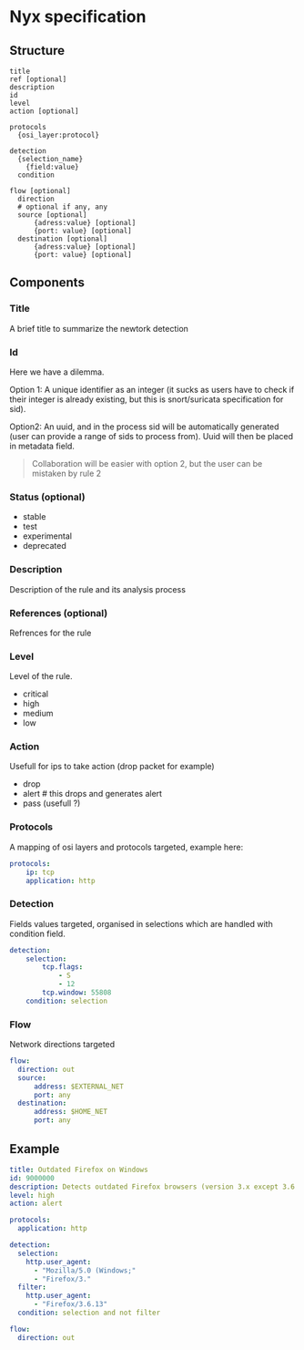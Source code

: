 # Nyx specification

## Structure


```
title
ref [optional]
description
id
level
action [optional]

protocols
  {osi_layer:protocol}

detection
  {selection_name}
    {field:value}
  condition

flow [optional]
  direction
  # optional if any, any
  source [optional]
      {adress:value} [optional]
      {port: value} [optional]
  destination [optional]
      {adress:value} [optional]
      {port: value} [optional]
```

## Components

### Title

A brief title to summarize the newtork detection

### Id

Here we have a dilemma.

Option 1: A unique identifier as an integer (it sucks as users have to check if their integer is already existing, but this is snort/suricata specification for sid).

Option2: An uuid, and in the process sid will be automatically generated (user can provide a range of sids to process from). Uuid will then be placed in metadata field.

> Collaboration will be easier with option 2, but the user can be mistaken by rule 2 

### Status (optional)

- stable
- test
- experimental
- deprecated

### Description

Description of the rule and its analysis process 

### References (optional)

Refrences for the rule

### Level

Level of the rule.
- critical
- high
- medium
- low

### Action

Usefull for ips to take action (drop packet for example)

- drop
- alert # this drops and generates alert
- pass (usefull ?)


### Protocols

A mapping of osi layers and protocols targeted, example here:

```yaml
protocols:
    ip: tcp
    application: http
```

### Detection

Fields values targeted, organised in selections which are handled with condition field.

```yml
detection:
    selection:
        tcp.flags:
            - S
            - 12
        tcp.window: 55808
    condition: selection
```

### Flow

Network directions targeted

```yaml
flow:
  direction: out
  source: 
      address: $EXTERNAL_NET
      port: any
  destination:
      address: $HOME_NET
      port: any
```

## Example

```yml
title: Outdated Firefox on Windows
id: 9000000
description: Detects outdated Firefox browsers (version 3.x except 3.6.13) on Windows.
level: high
action: alert

protocols:
  application: http

detection:
  selection:
    http.user_agent:
      - "Mozilla/5.0 (Windows;"
      - "Firefox/3."
  filter:
    http.user_agent:
      - "Firefox/3.6.13"
  condition: selection and not filter

flow:
  direction: out
```